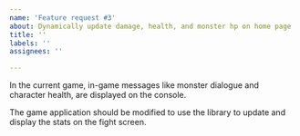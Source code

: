 ```yaml
---
name: 'Feature request #3'
about: Dynamically update damage, health, and monster hp on home page
title: ''
labels: ''
assignees: ''

---
```


In the current game, in-game messages like monster dialogue and character health, are displayed on the console. 

The game application should be modified to use the library to update and display the stats on the fight screen.
